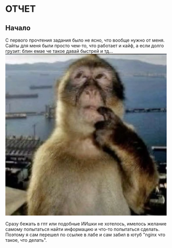 # ОТЧЕТ
## Начало
С первого прочтения задания было не ясно, что вообще нужно от меня. Сайты для меня были просто чем-то, что работает и кайф, а если долго грузит: блин емае че такое давай быстрей и тд...
![фото](./images/monkey%20thinking.jpg)

Сразу бежать в гпт или подобные ИИшки не хотелось, имелось желание самому попытаться найти информацию и что-то попытаться сделать. Поэтому я сам перешел по ссылке в лабе и сам забил в ютуб "nginx что такое, что делать".
